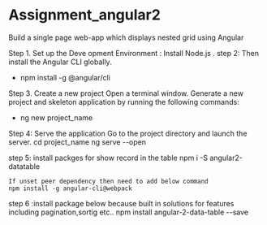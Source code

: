 # Assignment_angular2
Build a single page web-app which displays nested grid using Angular 

 
Step 1. Set up the Deve opment Environment :
   Install Node.js .
step 2: Then install the Angular CLI globally.
- npm install -g @angular/cli

Step 3. Create a new project
   Open a terminal window.
   Generate a new project and skeleton application by running the following commands:
-  ng new project_name

Step 4: Serve the application
   Go to the project directory and launch the server.
   cd project_name
   ng serve --open
   
  step 5: install packges for show record in the table 
    npm i -S angular2-datatable
    
    If unset peer dependency then need to add below command
    npm install -g angular-cli@webpack 
    
 step 6 :install package below because built in solutions for features including pagination,sortig etc..
   npm install angular-2-data-table --save 
